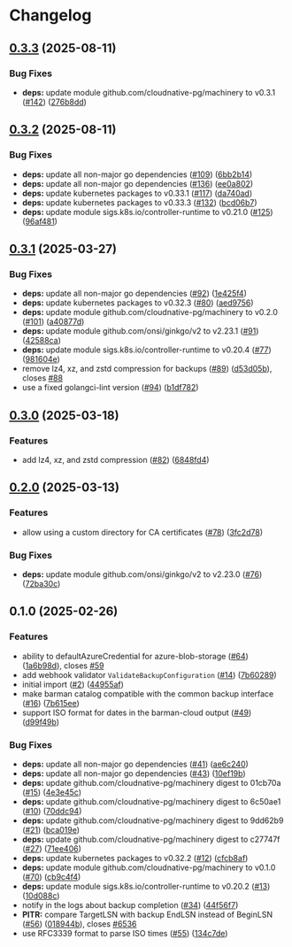 # Changelog

## [0.3.3](https://github.com/cloudnative-pg/barman-cloud/compare/v0.3.2...v0.3.3) (2025-08-11)


### Bug Fixes

* **deps:** update module github.com/cloudnative-pg/machinery to v0.3.1 ([#142](https://github.com/cloudnative-pg/barman-cloud/issues/142)) ([276b8dd](https://github.com/cloudnative-pg/barman-cloud/commit/276b8dd9cb9c99062bba20399ccaf996e16e4c86))

## [0.3.2](https://github.com/cloudnative-pg/barman-cloud/compare/v0.3.1...v0.3.2) (2025-08-11)


### Bug Fixes

* **deps:** update all non-major go dependencies ([#109](https://github.com/cloudnative-pg/barman-cloud/issues/109)) ([6bb2b14](https://github.com/cloudnative-pg/barman-cloud/commit/6bb2b14d3e54d9d9ec27377430f93f7c7077d34e))
* **deps:** update all non-major go dependencies ([#136](https://github.com/cloudnative-pg/barman-cloud/issues/136)) ([ee0a802](https://github.com/cloudnative-pg/barman-cloud/commit/ee0a802628a1bdc9232837fa5853b0c14700b6fb))
* **deps:** update kubernetes packages to v0.33.1 ([#117](https://github.com/cloudnative-pg/barman-cloud/issues/117)) ([da740ad](https://github.com/cloudnative-pg/barman-cloud/commit/da740adb71f97e65c9471276c20bcf5b3972eeba))
* **deps:** update kubernetes packages to v0.33.3 ([#132](https://github.com/cloudnative-pg/barman-cloud/issues/132)) ([bcd06b7](https://github.com/cloudnative-pg/barman-cloud/commit/bcd06b750a126850852b4d3a636da0de5e1af1b0))
* **deps:** update module sigs.k8s.io/controller-runtime to v0.21.0 ([#125](https://github.com/cloudnative-pg/barman-cloud/issues/125)) ([96af481](https://github.com/cloudnative-pg/barman-cloud/commit/96af4817196af0b7df154bbb2e480f9571c3ffb1))

## [0.3.1](https://github.com/cloudnative-pg/barman-cloud/compare/v0.3.0...v0.3.1) (2025-03-27)


### Bug Fixes

* **deps:** update all non-major go dependencies ([#92](https://github.com/cloudnative-pg/barman-cloud/issues/92)) ([1e425f4](https://github.com/cloudnative-pg/barman-cloud/commit/1e425f4272b7b36b41c94ea89bbbb863ee7ed864))
* **deps:** update kubernetes packages to v0.32.3 ([#80](https://github.com/cloudnative-pg/barman-cloud/issues/80)) ([aed9756](https://github.com/cloudnative-pg/barman-cloud/commit/aed9756f643f314fb7c6f6fd074dc7b44fd95872))
* **deps:** update module github.com/cloudnative-pg/machinery to v0.2.0 ([#101](https://github.com/cloudnative-pg/barman-cloud/issues/101)) ([a40877d](https://github.com/cloudnative-pg/barman-cloud/commit/a40877d28dcdd403f0657640693df5bde3e98c4b))
* **deps:** update module github.com/onsi/ginkgo/v2 to v2.23.1 ([#91](https://github.com/cloudnative-pg/barman-cloud/issues/91)) ([42588ca](https://github.com/cloudnative-pg/barman-cloud/commit/42588ca339ce6ce178f4ec1a1a301acb933785e2))
* **deps:** update module sigs.k8s.io/controller-runtime to v0.20.4 ([#77](https://github.com/cloudnative-pg/barman-cloud/issues/77)) ([981604e](https://github.com/cloudnative-pg/barman-cloud/commit/981604e2d24940f84f6f88088c920ce3e37eb172))
* remove lz4, xz, and zstd compression for backups ([#89](https://github.com/cloudnative-pg/barman-cloud/issues/89)) ([d53d05b](https://github.com/cloudnative-pg/barman-cloud/commit/d53d05b8f023dab6be20bd9bbb0b592470ef8662)), closes [#88](https://github.com/cloudnative-pg/barman-cloud/issues/88)
* use a fixed golangci-lint version ([#94](https://github.com/cloudnative-pg/barman-cloud/issues/94)) ([b1df782](https://github.com/cloudnative-pg/barman-cloud/commit/b1df7824d821742a26cd03651ed2ab6a1426e397))

## [0.3.0](https://github.com/cloudnative-pg/barman-cloud/compare/v0.2.0...v0.3.0) (2025-03-18)


### Features

* add lz4, xz, and zstd compression ([#82](https://github.com/cloudnative-pg/barman-cloud/issues/82)) ([6848fd4](https://github.com/cloudnative-pg/barman-cloud/commit/6848fd45696b2eb66ea2b40b4c3a006e64028bcc))

## [0.2.0](https://github.com/cloudnative-pg/barman-cloud/compare/v0.1.0...v0.2.0) (2025-03-13)


### Features

* allow using a custom directory for CA certificates ([#78](https://github.com/cloudnative-pg/barman-cloud/issues/78)) ([3fc2d78](https://github.com/cloudnative-pg/barman-cloud/commit/3fc2d78dca9ab469f7460f1faaa975b802baab95))


### Bug Fixes

* **deps:** update module github.com/onsi/ginkgo/v2 to v2.23.0 ([#76](https://github.com/cloudnative-pg/barman-cloud/issues/76)) ([72ba30c](https://github.com/cloudnative-pg/barman-cloud/commit/72ba30c8e72d8c71aeae594f72ccd5ce6b2b6421))

## 0.1.0 (2025-02-26)


### Features

* ability to defaultAzureCredential for azure-blob-storage  ([#64](https://github.com/cloudnative-pg/barman-cloud/issues/64)) ([1a6b98d](https://github.com/cloudnative-pg/barman-cloud/commit/1a6b98ded711a39c01042402d04b2cba7e48932d)), closes [#59](https://github.com/cloudnative-pg/barman-cloud/issues/59)
* add webhook validator `ValidateBackupConfiguration` ([#14](https://github.com/cloudnative-pg/barman-cloud/issues/14)) ([7b60289](https://github.com/cloudnative-pg/barman-cloud/commit/7b60289361469ddf5ef1167b91958cab4394e3e3))
* initial import ([#2](https://github.com/cloudnative-pg/barman-cloud/issues/2)) ([44955af](https://github.com/cloudnative-pg/barman-cloud/commit/44955af09635c3dc0fffaa005d5a6274540bf405))
* make barman catalog compatible with the common backup interface ([#16](https://github.com/cloudnative-pg/barman-cloud/issues/16)) ([7b615ee](https://github.com/cloudnative-pg/barman-cloud/commit/7b615eefebac00b2b2b6d6edf7631485d7c6c8d3))
* support ISO format for dates in the barman-cloud output ([#49](https://github.com/cloudnative-pg/barman-cloud/issues/49)) ([d99f49b](https://github.com/cloudnative-pg/barman-cloud/commit/d99f49ba79d7059fa16ad54ff34fdda5d2286ced))


### Bug Fixes

* **deps:** update all non-major go dependencies ([#41](https://github.com/cloudnative-pg/barman-cloud/issues/41)) ([ae6c240](https://github.com/cloudnative-pg/barman-cloud/commit/ae6c2408bd14ebdc8443322988f3a5ab7e9e4730))
* **deps:** update all non-major go dependencies ([#43](https://github.com/cloudnative-pg/barman-cloud/issues/43)) ([10ef19b](https://github.com/cloudnative-pg/barman-cloud/commit/10ef19b66efec518beaf55977dece9680b45f95d))
* **deps:** update github.com/cloudnative-pg/machinery digest to 01cb70a ([#15](https://github.com/cloudnative-pg/barman-cloud/issues/15)) ([4e3e45c](https://github.com/cloudnative-pg/barman-cloud/commit/4e3e45cb0a5b1504c6efc9c2d7c3322b11ff35ba))
* **deps:** update github.com/cloudnative-pg/machinery digest to 6c50ae1 ([#10](https://github.com/cloudnative-pg/barman-cloud/issues/10)) ([70ddc94](https://github.com/cloudnative-pg/barman-cloud/commit/70ddc94656cce689c0766a2225d73aff388f1b53))
* **deps:** update github.com/cloudnative-pg/machinery digest to 9dd62b9 ([#21](https://github.com/cloudnative-pg/barman-cloud/issues/21)) ([bca019e](https://github.com/cloudnative-pg/barman-cloud/commit/bca019ea378221a45d587617063fe05cecd37ca5))
* **deps:** update github.com/cloudnative-pg/machinery digest to c27747f ([#27](https://github.com/cloudnative-pg/barman-cloud/issues/27)) ([71ee406](https://github.com/cloudnative-pg/barman-cloud/commit/71ee4065f9c76904490a31b28b8f598982f10e39))
* **deps:** update kubernetes packages to v0.32.2 ([#12](https://github.com/cloudnative-pg/barman-cloud/issues/12)) ([cfcb8af](https://github.com/cloudnative-pg/barman-cloud/commit/cfcb8af064e78f7b21ac11a3be6d7871a9610d0e))
* **deps:** update module github.com/cloudnative-pg/machinery to v0.1.0 ([#70](https://github.com/cloudnative-pg/barman-cloud/issues/70)) ([cb9c4f4](https://github.com/cloudnative-pg/barman-cloud/commit/cb9c4f4985476e4658fa5c814cfdc28ef276acb3))
* **deps:** update module sigs.k8s.io/controller-runtime to v0.20.2 ([#13](https://github.com/cloudnative-pg/barman-cloud/issues/13)) ([10d088c](https://github.com/cloudnative-pg/barman-cloud/commit/10d088c910ea5da92a39b1021790239b8890dad2))
* notify in the logs about backup completion ([#34](https://github.com/cloudnative-pg/barman-cloud/issues/34)) ([44f56f7](https://github.com/cloudnative-pg/barman-cloud/commit/44f56f711a5caa4f03ee5a971c0c7c75267ae632))
* **PITR:** compare TargetLSN with backup EndLSN instead of BeginLSN ([#56](https://github.com/cloudnative-pg/barman-cloud/issues/56)) ([018944b](https://github.com/cloudnative-pg/barman-cloud/commit/018944b15fd48aa8ae7dffa86829d49d1788ad9f)), closes [#6536](https://github.com/cloudnative-pg/barman-cloud/issues/6536)
* use RFC3339 format to parse ISO times ([#55](https://github.com/cloudnative-pg/barman-cloud/issues/55)) ([134c7de](https://github.com/cloudnative-pg/barman-cloud/commit/134c7de4954a53407d9da8ac3018ca689144bc41))
